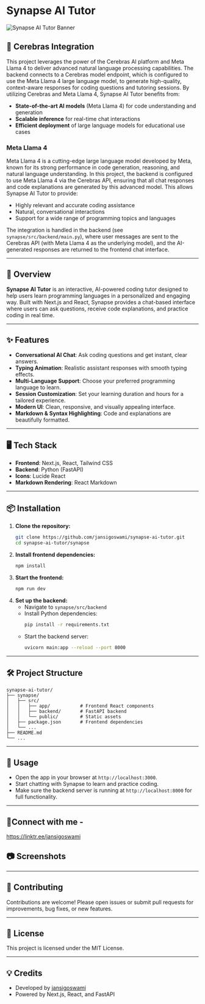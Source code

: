 ﻿# Synapse AI Tutor

![Synapse AI Tutor Banner](./synapse/public/images/Synapse.png)


## 🤖 Cerebras Integration


This project leverages the power of the Cerebras AI platform and Meta Llama 4 to deliver advanced natural language processing capabilities. The backend connects to a Cerebras model endpoint, which is configured to use the Meta Llama 4 large language model, to generate high-quality, context-aware responses for coding questions and tutoring sessions. By utilizing Cerebras and Meta Llama 4, Synapse AI Tutor benefits from:

- **State-of-the-art AI models** (Meta Llama 4) for code understanding and generation
- **Scalable inference** for real-time chat interactions
- **Efficient deployment** of large language models for educational use cases


### Meta Llama 4

Meta Llama 4 is a cutting-edge large language model developed by Meta, known for its strong performance in code generation, reasoning, and natural language understanding. In this project, the backend is configured to use Meta Llama 4 via the Cerebras API, ensuring that all chat responses and code explanations are generated by this advanced model. This allows Synapse AI Tutor to provide:

- Highly relevant and accurate coding assistance
- Natural, conversational interactions
- Support for a wide range of programming topics and languages

The integration is handled in the backend (see `synapse/src/backend/main.py`), where user messages are sent to the Cerebras API (with Meta Llama 4 as the underlying model), and the AI-generated responses are returned to the frontend chat interface.

---

## 🚀 Overview

**Synapse AI Tutor** is an interactive, AI-powered coding tutor designed to help users learn programming languages in a personalized and engaging way. Built with Next.js and React, Synapse provides a chat-based interface where users can ask questions, receive code explanations, and practice coding in real time.

---

## ✨ Features

- **Conversational AI Chat**: Ask coding questions and get instant, clear answers.
- **Typing Animation**: Realistic assistant responses with smooth typing effects.
- **Multi-Language Support**: Choose your preferred programming language to learn.
- **Session Customization**: Set your learning duration and hours for a tailored experience.
- **Modern UI**: Clean, responsive, and visually appealing interface.
- **Markdown & Syntax Highlighting**: Code and explanations are beautifully formatted.

---

## 🖥️ Tech Stack

- **Frontend**: Next.js, React, Tailwind CSS
- **Backend**: Python (FastAPI)
- **Icons**: Lucide React
- **Markdown Rendering**: React Markdown

---

## 📦 Installation

1. **Clone the repository:**
	```bash
	git clone https://github.com/jansigoswami/synapse-ai-tutor.git
	cd synapse-ai-tutor/synapse
	```
2. **Install frontend dependencies:**
	```bash
	npm install
	```
3. **Start the frontend:**
	```bash
	npm run dev
	```
4. **Set up the backend:**
	- Navigate to `synapse/src/backend`
	- Install Python dependencies:
	  ```bash
	  pip install -r requirements.txt
	  ```
	- Start the backend server:
	  ```bash
	  uvicorn main:app --reload --port 8000
	  ```

---

## 🛠️ Project Structure

```
synapse-ai-tutor/
├── synapse/
│   ├── src/
│   │   ├── app/           # Frontend React components
│   │   ├── backend/       # FastAPI backend
│   │   └── public/        # Static assets
│   ├── package.json       # Frontend dependencies
│   └── ...
├── README.md
└── ...
```

---

## 🤖 Usage

- Open the app in your browser at `http://localhost:3000`.
- Start chatting with Synapse to learn and practice coding.
- Make sure the backend server is running at `http://localhost:8000` for full functionality.

---
## 🌿Connect with me - 

https://linktr.ee/jansigoswami

## 📷 Screenshots



---

## 🙌 Contributing

Contributions are welcome! Please open issues or submit pull requests for improvements, bug fixes, or new features.

---

## 📄 License

This project is licensed under the MIT License.

---

## 💡 Credits

- Developed by [jansigoswami](https://github.com/jansigoswami)
- Powered by Next.js, React, and FastAPI



